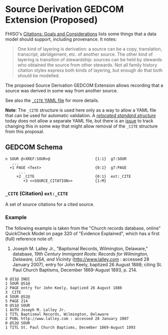 # Source Derivation GEDCOM Extension (Proposed)

FHISO's [Citations: Goals and Considerations](https://fhiso.org/TR/citation-goals) lists some things
that a data model should support, including provenance.  It notes:

> One kind of layering is derivation: a source can be a copy, translation, transcript,
> abridgement, etc. of another source. The other kind of layering is transition of stewardship:
> sources can be held by stewards who obtained the source from other stewards. Not all family history
> citation styles express both kinds of layering, but enough do that both should be modelled.

The proposed Source Derivation GEDCOM Extension allows recording that a
source was derived in some way from another source.

See also the [`_CITE` YAML file](yaml/_CITE.yaml) for more details.

**Note**: The `_CITE` structure is used here only as a way to allow a YAML file that can be used for
automatic validation.  A
[*relocated standard structure*](https://github.com/FamilySearch/GEDCOM/blob/main/specification/gedcom-1-hierarchical-container-format.md#extensions)
today does not allow a separate YAML file, but there is an
[issue](https://github.com/FamilySearch/GEDCOM.io/issues/97) to track changing this in some way
that might allow removal of the `_CITE` structure from this proposal.

## GEDCOM Schema

```
n SOUR @<XREF:SOUR>@                    {1:1}  g7:SOUR
   ...
  +1 PAGE <Text>                        {0:1}  g7:PAGE
      ...
     +2 _CITE                           {0:1}  ext:_CITE
        +3 <<SOURCE_CITATION>>          {1:M}
```

### `_CITE` (Citation)  `ext:_CITE`

A set of source citations for a cited source.

### Example

The following example is taken from the "Church records database, online"
QuickCheck Model on page 320 of "Evidence Explained", which has a first
(full) reference note of:

1. Joseph M. Lalley Jr., "Baptismal Records, Wilmington, Delaware,"
   database, *19th Century Immigrant Roots: Records for Wilmington,
   Delaware, USA, and Vicinity* (http://www.lalley.com : accessed 28 January
   2007), entry for John Keely, baptized 26 August 1888; citing St. Paul
   Church Baptisms, December 1869-August 1893, p. 214.

```
0 @I1@ INDI
1 SOUR @S1@
2 PAGE entry for John Keely, baptized 26 August 1888
3 _CITE
4 SOUR @S2@
5 PAGE 214
0 @S1@ SOUR
1 AUTH Joseph M. Lalley Jr.
1 TITL Baptismal Records, Wilmington, Delaware
2 PUBL http://www.lalley.com : accessed 28 January 2007
0 @S2@ SOUR
1 TITL St. Paul Church Baptisms, December 1869-August 1893
```
